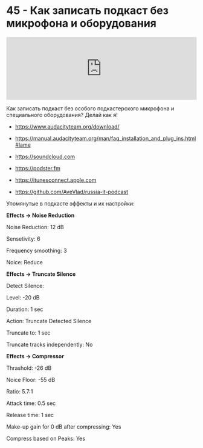 # 45 - Как записать подкаст без микрофона и оборудования


<iframe width="100%" height="166" scrolling="no" frameborder="no" allow="autoplay" src="https://w.soundcloud.com/player/?url=https%3A//api.soundcloud.com/tracks/491699670%3Fsecret_token%3Ds-O97yO&color=%23ff5500&auto_play=false&hide_related=true&show_comments=true&show_user=true&show_reposts=false&show_teaser=true"></iframe>



Как записать подкаст без особого подкастерского микрофона и специального оборудования? Делай как я!





- https://www.audacityteam.org/download/

- https://manual.audacityteam.org/man/faq_installation_and_plug_ins.html#lame

- https://soundcloud.com

- https://podster.fm

- https://itunesconnect.apple.com

- https://github.com/AveVlad/russia-it-podcast





Упомянутые в подкасте эффекты и их настройки:

**Effects -> Noise Reduction**

Noise Reduction: 12 dB

Sensetivity: 6

Frequency smoothing: 3

Noice: Reduce



**Effects -> Truncate Silence**

Detect Silence:

Level: -20 dB

Duration: 1 sec

Action: Truncate Detected Silence

Truncate to: 1 sec

Truncate tracks independently: No



**Effects -> Compressor**

Thrashold: -26 dB

Noice Floor: -55 dB

Ratio: 5.7:1

Attack time: 0.5 sec

Release time: 1 sec

Make-up gain for 0 dB after compressing: Yes

Compress based on Peaks: Yes